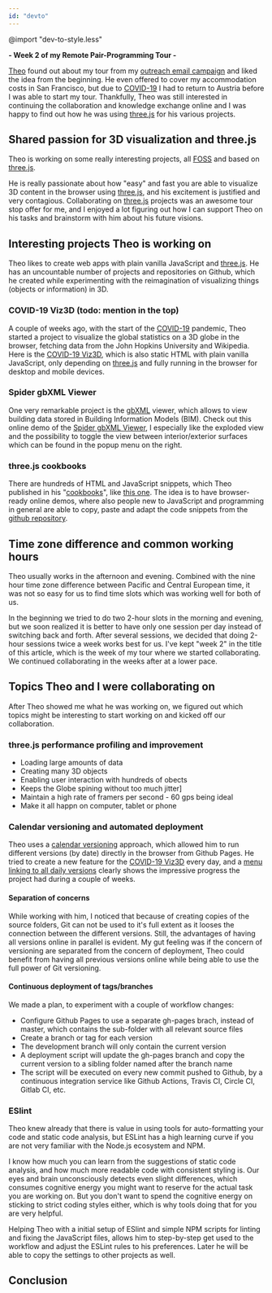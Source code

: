 ```yaml
---
id: "devto"
---
```

@import "dev-to-style.less"

**- Week 2 of my Remote Pair-Programming Tour -**

[Theo][theo-armour-twitter] found out about my tour from my [outreach email campaign]( https://dev.to/harald3dcv/pair-programming-tour-invite-me-for-free-sessions-sf-bay-area-5eci ) and liked the idea from the beginning. He even offered to cover my accommodation costs in San Francisco, but due to [COVID-19][covid-19-wiki] I had to return to Austria before I was able to start my tour. Thankfully, Theo was still interested in continuing the collaboration and knowledge exchange online and I was happy to find out how he was using [three.js][threejs-web] for his various projects.


[covid-19-wiki]: https://en.wikipedia.org/wiki/Coronavirus_disease_2019
[theo-armour-twitter]: https://twitter.com/ta

## Shared passion for 3D visualization and three.js
Theo is working on some really interesting projects, all [FOSS][foss-wiki] and based on [three.js][threejs-web].

He is really passionate about how "easy" and fast you are able to visualize 3D content in the browser using [three.js][threejs-web], and his excitement is justified and very contagious. Collaborating on [three.js][threejs-web] projects was an awesome tour stop offer for me, and I enjoyed a lot figuring out how I can support Theo on his tasks and brainstorm with him about his future visions.

[foss-wiki]: https://en.wikipedia.org/wiki/Free_and_open-source_software
[threejs-web]: https://threejs.org/

## Interesting projects Theo is working on
Theo likes to create web apps with plain vanilla JavaScript and [three.js][threejs-web]. He has an uncountable number of projects and repositories on Github, which he created while experimenting with the reimagination of visualizing things (objects or information) in 3D.

### COVID-19 Viz3D (todo: mention in the top)
A couple of weeks ago, with the start of the [COVID-19][covid-19-wiki] pandemic, Theo started a project to visualize the global statistics on a 3D globe in the browser, fetching data from the John Hopkins University and Wikipedia. Here is the [COVID-19 Viz3D][spider-covid-19-viz], which is also static HTML with plain vanilla JavaScript, only depending on [three.js][threejs-web] and fully running in the browser for desktop and mobile devices.

### Spider gbXML Viewer
One very remarkable project is the [gbXML][gbxml-web] viewer, which allows to view building data stored in Building Information Models (BIM). Check out this online demo of the [Spider gbXML Viewer][spider-gbxml-viewer], I especially like the exploded view and the possibility to toggle the view between interior/exterior surfaces which can be found in the popup menu on the right.

### three.js cookbooks
There are hundreds of HTML and JavaScript snippets, which Theo published in his "[cookbooks]( https://en.wikipedia.org/wiki/Cookbook#Usage_outside_the_world_of_food )", like [this one][jaanga-threejs-cookbook]. The idea is to have browser-ready online demos, where also people new to JavaScript and programming in general are able to copy, paste and adapt the code snippets from the [github repository][jaanga-threejs-cookbook].

[gbxml-web]: https://www.gbxml.org/About_GreenBuildingXML_gbXML
[spider-gbxml-viewer]: https://www.ladybug.tools/spider-gbxml-tools/spider-gbxml-viewer/
[spider-covid-19-viz]: https://www.ladybug.tools/spider-covid-19-viz-3d/
[jaanga-threejs-cookbook]: http://jaanga.github.io/index.html#cookbook-threejs/index.html

## Time zone difference and common working hours
Theo usually works in the afternoon and evening. Combined with the nine hour time zone difference between Pacific and Central European time, it was not so easy for us to find time slots which was working well for both of us.

In the beginning we tried to do two 2-hour slots in the morning and evening, but we soon realized it is better to have only one session per day instead of switching back and forth. After several sessions, we decided that doing 2-hour sessions twice a week works best for us. I've kept "week 2" in the title of this article, which is the week of my tour where we started collaborating. We continued collaborating in the weeks after at a lower pace. 

## Topics Theo and I were collaborating on
After Theo showed me what he was working on, we figured out which topics might be interesting to start working on and kicked off our collaboration.

### three.js performance profiling and improvement
* Loading large amounts of data
* Creating many 3D objects
* Enabling user interaction with hundreds of obects
* Keeps the Globe spining without too much jitter]
* Maintain a high rate of framers per second - 60 gps being ideal
* Make it all happn on computer, tablet or phone

### Calendar versioning and automated deployment
Theo uses a [calendar versioning][calver-web] approach, which allowed him to run different versions (by date) directly in the browser from Github Pages. He tried to create a new feature for the [COVID-19 Viz3D][spider-covid-19-viz] every day, and a [menu linking to all daily versions]( https://www.ladybug.tools/spider-covid-19-viz-3d/dev/covid-19-viz-3d-archive/ ) clearly shows the impressive progress the project had during a couple of weeks.

#### Separation of concerns
While working with him, I noticed that because of creating copies of the source folders, Git can not be used to it's full extent as it looses the connection between the different versions. Still, the advantages of having all versions online in parallel is evident. My gut feeling was if the concern of versioning are separated from the concern of deployment, Theo could benefit from having all previous versions online while being able to use the full power of Git versioning.

#### Continuous deployment of tags/branches
We made a plan, to experiment with a couple of workflow changes:
- Configure Github Pages to use a separate gh-pages brach, instead of master, which contains the sub-folder with all relevant source files
- Create a branch or tag for each version
- The development branch will only contain the current version
- A deployment script will update the gh-pages branch and copy the current version to a sibling folder named after the branch name
- The script will be executed on every new commit pushed to Github, by a continuous integration service like Github Actions, Travis CI, Circle CI, Gitlab CI, etc.

[calver-web]: https://calver.org/

### ESlint
Theo knew already that there is value in using tools for auto-formatting your code and static code analysis, but ESLint has a high learning curve if you are not very familiar with the Node.js ecosystem and NPM.

I know how much you can learn from the suggestions of static code analysis, and how much more readable code with consistent styling is. Our eyes and brain unconsciously detects even slight differences, which consumes cognitive energy you might want to reserve for the actual task you are working on. But you don't want to spend the cognitive energy on sticking to strict coding styles either, which is why tools doing that for you are very helpful.

Helping Theo with a initial setup of ESlint and simple NPM scripts for linting and fixing the JavaScript files, allows him to step-by-step get used to the workflow and adjust the ESLint rules to his preferences. Later he will be able to copy the settings to other projects as well.

[eslint-web]: https://eslint.org/

## Conclusion
